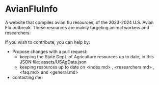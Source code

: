 # AvianFluInfo
A website that compiles avian flu resources, of the 2023-2024 U.S. Avian Flu outbreak.
These resources are mainly targeting animal workers and researchers.

If you wish to contribute, you can help by:
- Propose changes with a pull request:
    - keeping the State Dept. of Agriculture resources up to date, in this JSON file: assets/USAgData.json
    - keeping resources up to date on <index.md> , <researchers.md> , <faq.md> and <general.md>
- contacting me!